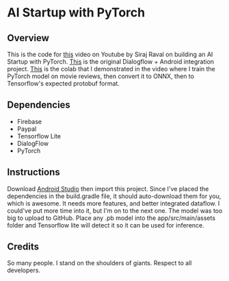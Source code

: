 # AI Startup with PyTorch

## Overview

This is the code for [this](https://youtu.be/OE6wssMJoag) video on Youtube by Siraj Raval on building an AI Startup with PyTorch. [This](https://github.com/flatfisher/android-dialogflow-chatbot-sample) is the original Dialogflow + Android integration project. [This](https://colab.research.google.com/drive/1b6oSQl84XdRv_abjhg1vpTpiZyZw2TPF) is the colab that I demonstrated in the video where I train the PyTorch model on movie reviews, then convert it to ONNX, then to Tensorflow's expected protobuf format. 

## Dependencies

- Firebase
- Paypal 
- Tensorflow Lite
- DialogFlow
- PyTorch

## Instructions

Download [Android Studio](https://developer.android.com/studio) then import this project. Since I've placed the dependencies in the build.gradle file, it should auto-download them for you, which is awesome. It needs more features, and better integrated dataflow. I could've put more time into it, but I'm on to the next one. The model was too big to upload to GitHub. Place any .pb model into the app/src/main/assets folder and Tensorflow lite will detect it so it can be used for inference.

## Credits 

So many people. I stand on the shoulders of giants. Respect to all developers. 
